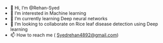 - 👋 Hi, I’m @Rehan-Syed
- 👀 I’m interested in Machine learning 
- 🌱 I’m currently learning Deep neural networks
- 💞️ I’m looking to collaborate on Rice leaf disease detection using Deep learning
- 📫 How to reach me ( Syedrehan4892@gmail.com)

<!---
Rehan-Syed/Rehan-Syed is a ✨ special ✨ repository because its `README.md` (this file) appears on your GitHub profile.
You can click the Preview link to take a look at your changes.
--->
